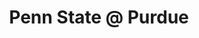 ---
layout: gallery
title: Penn State @ Purdue
location: West Lafayette, IN
category: photography
tags: Photography
name: penn_state_at_purdue
files: 5
thumbnail: /assets/photography/2012/11/03-penn_state_at_purdue/penn_state_at_purdue-1.jpg
---
